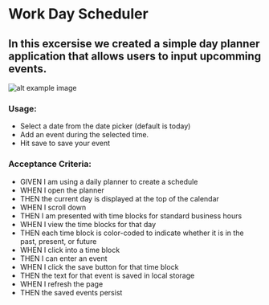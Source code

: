 # Work Day Scheduler

## In this excersise we created a simple day planner application that allows users to input upcomming events. 
![alt example image](https://github.com/mhowe21/day-scheduler/blob/master/assessts/example-planner.png)


### Usage:
- Select a date from the date picker (default is today)
- Add an event during the selected time. 
- Hit save to save your event

### Acceptance Criteria: 
- GIVEN I am using a daily planner to create a schedule
- WHEN I open the planner
- THEN the current day is displayed at the top of the calendar 
- WHEN I scroll down
- THEN I am presented with time blocks for standard business hours
- WHEN I view the time blocks for that day
- THEN each time block is color-coded to indicate whether it is in the past, present, or future
- WHEN I click into a time block
- THEN I can enter an event
- WHEN I click the save button for that time block
- THEN the text for that event is saved in local storage
- WHEN I refresh the page
- THEN the saved events persist



